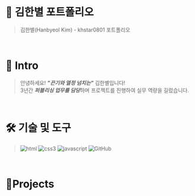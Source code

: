# 📜 김한별 포트폴리오

> 김한별(Hanbyeol Kim) - khstar0801 포트폴리오

<br />

# 👋 Intro

> 안녕하세요! ***"끈기와 열정 넘치는"*** 김한별입니다!  
> 3년간 ***퍼블리싱 업무를 담당***하며 프로젝트를 진행하여 실무 역량을 길렀습니다.

<br />

# 🛠 기술 및 도구
> ![html](https://img.shields.io/badge/html-53C1DE?style=flat-square&logo=html&logoColor=white) ![css3](https://img.shields.io/badge/css3-DB7C85?style=flat-square&logo=css3&logoColor=white) ![javascript](https://img.shields.io/badge/javascript-%23039BE5.svg?style=flat-square&logo=javascript)
![GitHub](https://img.shields.io/badge/Github-%23121011.svg?style=flat-square&logo=github&logoColor=white)

<br />

# 📝Projects

